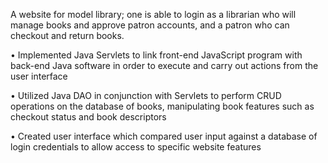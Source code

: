 A website for model library; one is able to login as a librarian who will manage books and approve patron accounts, and a patron who can checkout and return books. 

•	Implemented Java Servlets to link front-end JavaScript program with back-end Java software in order to execute and carry out actions from the user interface

•	Utilized Java DAO in conjunction with Servlets to perform CRUD operations on the database of books, manipulating book features such as checkout status and book descriptors

•	Created user interface which compared user input against a database of login credentials to allow access to specific website features
